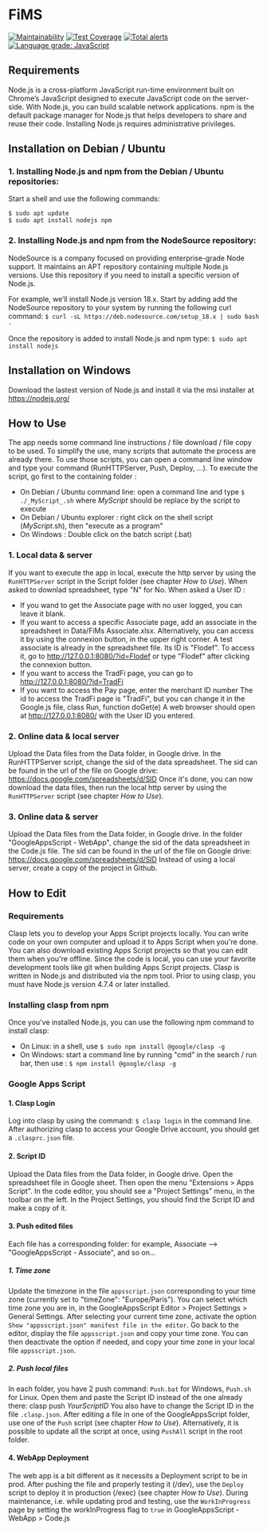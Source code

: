 # FiMS

[![Maintainability](https://api.codeclimate.com/v1/badges/c91149f9871e06746ae1/maintainability)](https://codeclimate.com/github/flodef/FiMS/maintainability)
[![Test Coverage](https://api.codeclimate.com/v1/badges/c91149f9871e06746ae1/test_coverage)](https://codeclimate.com/github/flodef/FiMS/test_coverage)
[![Total alerts](https://img.shields.io/lgtm/alerts/g/flodef/FiMS.svg?logo=lgtm&logoWidth=18)](https://lgtm.com/projects/g/flodef/FiMS/alerts/)
[![Language grade: JavaScript](https://img.shields.io/lgtm/grade/javascript/g/flodef/FiMS.svg?logo=lgtm&logoWidth=18)](https://lgtm.com/projects/g/flodef/FiMS/context:javascript)



## Requirements
Node.js is a cross-platform JavaScript run-time environment built on Chrome’s JavaScript designed to execute JavaScript code on the server-side. With Node.js, you can build scalable network applications.
npm is the default package manager for Node.js that helps developers to share and reuse their code.
Installing Node.js requires administrative privileges.

## Installation on Debian / Ubuntu
### 1. Installing Node.js and npm from the Debian / Ubuntu repositories:
Start a shell and use the following commands:
```
$ sudo apt update
$ sudo apt install nodejs npm
```

### 2. Installing Node.js and npm from the NodeSource repository:
NodeSource is a company focused on providing enterprise-grade Node support. It maintains an APT repository containing multiple Node.js versions. Use this repository if you need to install a specific version of Node.js.

For example, we’ll install Node.js version 18.x.
Start by adding add the NodeSource repository to your system by running the following curl command:
`$ curl -sL https://deb.nodesource.com/setup_18.x | sudo bash -`

Once the repository is added to install Node.js and npm type:
`$ sudo apt install nodejs`

## Installation on Windows
Download the lastest version of Node.js and install it via the msi installer at https://nodejs.org/

## How to Use
The app needs some command line instructions / file download / file copy to be used.
To simplify the use, many scripts that automate the process are already there.
To use those scripts, you can open a command line window and type your command (RunHTTPServer, Push, Deploy, ...).
To execute the script, go first to the containing folder :
- On Debian / Ubuntu command line: open a command line and type `$ ./_MyScript_.sh` where _MyScript_ should be replace by the script to execute
- On Debian / Ubuntu explorer : right click on the shell script (_MyScript_.sh), then "execute as a program"
- On Windows : Double click on the batch script (.bat)

### 1. Local data & server
If you want to execute the app in local, execute the http server by using the `RunHTTPServer` script in the Script folder (see chapter _How to Use_).
When asked to downlad spreadsheet, type "N" for No. 
When asked a User ID : 
- If you wand to get the Associate page with no user logged, you can leave it blank.
- If you want to access a specific Associate page, add an associate in the spreadsheet in Data/FiMs Associate.xlsx.
Alternatively, you can access it by using the connexion button, in the upper right corner.
A test associate is already in the spreadsheet file. Its ID is "Flodef".
To access it, go to http://127.0.0.1:8080/?id=Flodef or type "Flodef" after clicking the connexion button.
- If you want to access the TradFi page, you can go to http://127.0.0.1:8080/?id=TradFi
- If you want to access the Pay page, enter the merchant ID number
The id to access the TradFi page is "TradFi", but you can change it in the Google.js file, class Run, function doGet(e)
A web browser should open at http://127.0.0.1:8080/ with the User ID you entered.

### 2. Online data & local server
Upload the Data files from the Data folder, in Google drive.
In the RunHTTPServer script, change the sid of the data spreadsheet.
The sid can be found in the url of the file on Google drive:
https://docs.google.com/spreadsheets/d/SID
Once it's done, you can now download the data files, then run the local http server by using the `RunHTTPServer` script
(see chapter _How to Use_).

### 3. Online data & server
Upload the Data files from the Data folder, in Google drive.
In the folder "GoogleAppsScript - WebApp", change the sid of the data spreadsheet in the Code.js file.
The sid can be found in the url of the file on Google drive:
https://docs.google.com/spreadsheets/d/SID
Instead of using a local server, create a copy of the project in Github.

## How to Edit
### Requirements
Clasp lets you to develop your Apps Script projects locally. You can write code on your own computer and upload it to Apps Script when you're done. You can also download existing Apps Script projects so that you can edit them when you're offline. Since the code is local, you can use your favorite development tools like git when building Apps Script projects.
Clasp is written in Node.js and distributed via the npm tool.
Prior to using clasp, you must have Node.js version 4.7.4 or later installed.

### Installing clasp from npm
Once you've installed Node.js, you can use the following npm command to install clasp:
- On Linux: in a shell, use `$ sudo npm install @google/clasp -g`
- On Windows: start a command line by running "cmd" in the search / run bar, then use : `$ npm install @google/clasp -g`

### Google Apps Script
#### 1. Clasp Login
Log into clasp by using the command: `$ clasp login` in the command line.
After authorizing clasp to access your Google Drive account, you should get a `.clasprc.json` file.

#### 2. Script ID
Upload the Data files from the Data folder, in Google drive.
Open the spreadsheet file in Google sheet. Then open the menu "Extensions > Apps Script".
In the code editor, you should see a "Project Settings" menu, in the toolbar on the left.
In the Project Settings, you should find the Script ID and make a copy of it.

#### 3. Push edited files
Each file has a corresponding folder: for example, Associate --> "GoogleAppsScript - Associate", and so on...
##### 1. Time zone
Update the timezone in the file `appsscript.json` corresponding to your time zone (currently set to "timeZone": "Europe/Paris").
You can select which time zone you are in, in the GoogleAppsScript Editor > Project Settings > General Settings.
After selecting your current time zone, activate the option `Show "appsscript.json" manifest file in the editor`.
Go back to the editor, display the file `appsscript.json` and copy your time zone.
You can then deactivate the option if needed, and copy your time zone in your local file `appsscript.json`.

##### 2. Push local files
In each folder, you have 2 push command: `Push.bat` for Windows, `Push.sh` for Linux.
Open them and paste the Script ID instead of the one already there: clasp push _YourScriptID_
You also have to change the Script ID in the file `.clasp.json`.
After editing a file in one of the GoogleAppsScript folder, use one of the `Push` script
(see chapter _How to Use_). Alternatively, it is possible to update all the script at once,
using `PushAll` script in the root folder.

#### 4. WebApp Deployment
The web app is a bit different as it necessits a Deployment script to be in prod.
After pushing the file and properly testing it (/dev), use the `Deploy` script to deploy it in production (/exec)
(see chapter _How to Use_).
During maintenance, i.e. while updating prod and testing, use the `WorkInProgress` page by setting the workInProgress flag to `true` in GoogleAppsScript - WebApp > Code.js
